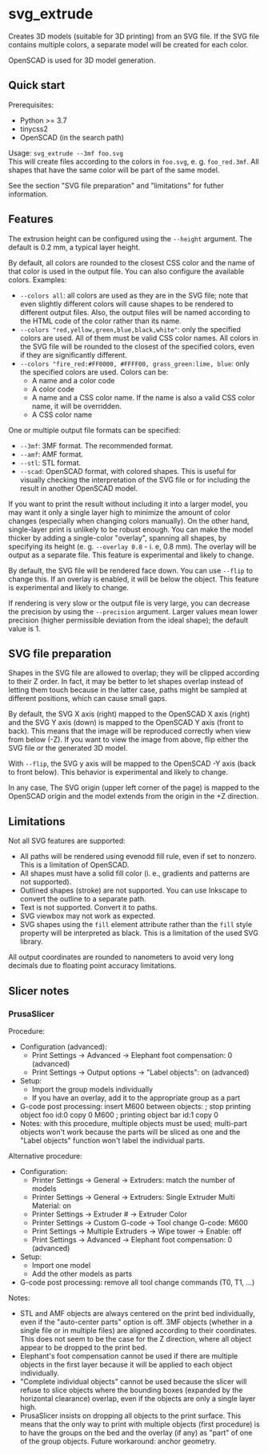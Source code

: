 svg_extrude
===========

Creates 3D models (suitable for 3D printing) from an SVG file. If the SVG file
contains multiple colors, a separate model will be created for each color. 

OpenSCAD is used for 3D model generation.


Quick start
-----------

Prerequisites:
  * Python >= 3.7
  * tinycss2
  * OpenSCAD (in the search path) 

Usage: `svg_extrude --3mf foo.svg`\
This will create files according to the colors in `foo.svg`, e. g.
`foo_red.3mf`. All shapes that have the same color will be part of the same
model.

See the section "SVG file preparation" and "limitations" for futher information.
      

Features
--------

The extrusion height can be configured using the `--height` argument. The
default is 0.2 mm, a typical layer height.

By default, all colors are rounded to the closest CSS color and the name of that
color is used in the output file. You can also configure the available colors.
Examples:
  * `--colors all`: all colors are used as they are in the SVG file; note that
    even slightly different colors will cause shapes to be rendered to different
    output files. Also, the output files will be named according to the HTML
    code of the color rather than its name.
  * `--colors "red,yellow,green,blue,black,white"`: only the specified colors
    are used. All of them must be valid CSS color names. All colors in the SVG
    file will be rounded to the closest of the specified colors, even if they
    are significantly different.
  * `--colors "fire_red:#FF0000, #FFFF00, grass_green:lime, blue`: only the
    specified colors are used. Colors can be:
      * A name and a color code
      * A color code
      * A name and a CSS color name. If the name is also a valid CSS color name,
        it will be overridden.
      * A CSS color name

One or multiple output file formats can be specified:
  * `--3mf`: 3MF format. The recommended format.
  * `--amf`: AMF format.
  * `--stl`: STL format.
  * `--scad`: OpenSCAD format, with colored shapes. This is useful for visually
    checking the interpretation of the SVG file or for including the result in
    another OpenSCAD model.

If you want to print the result without including it into a larger model, you
may want it only a single layer high to minimize the amount of color changes
(especially when changing colors manually). On the other hand, single-layer
print is unlikely to be robust enough. You can make the model thicker by adding
a single-color "overlay", spanning all shapes, by specifying its height (e. g.
`--overlay 0.8` - i. e, 0.8 mm). The overlay will be output as a separate file.
This feature is experimental and likely to change. 

By default, the SVG file will be rendered face down. You can use `--flip` to
change this. If an overlay is enabled, it will be below the object. This feature
is experimental and likely to change.

If rendering is very slow or the output file is very large, you can decrease the
precision by using the `--precision` argument. Larger values mean lower
precision (higher permissible deviation from the ideal shape); the default value
is 1. 


SVG file preparation
--------------------

Shapes in the SVG file are allowed to overlap; they will be clipped according to
their Z order. In fact, it may be better to let shapes overlap instead of
letting them touch because in the latter case, paths might be sampled at
different positions, which can cause small gaps.

By default, the SVG X axis (right) mapped to the OpenSCAD X axis (right) and the
SVG Y axis (down) is mapped to the OpenSCAD Y axis (front to back). This means
that the image will be reproduced correctly when view from below (-Z). If you
want to view the image from above, flip either the SVG file or the generated 3D
model.

With `--flip`, the SVG y axis will be mapped to the OpenSCAD -Y
axis (back to front below). This behavior is experimental and likely to change.

In any case, The SVG origin (upper left corner of the page) is mapped to the
OpenSCAD origin and the model extends from the origin in the +Z direction.


Limitations
-----------

Not all SVG features are supported:
  * All paths will be rendered using evenodd fill rule, even if set to nonzero.
    This is a limitation of OpenSCAD.
  * All shapes must have a solid fill color (i. e., gradients and patterns are
    not supported).
  * Outlined shapes (stroke) are not supported. You can use Inkscape to convert
    the outline to a separate path.
  * Text is not supported. Convert it to paths.
  * SVG viewbox may not work as expected.
  * SVG shapes using the `fill` element attribute rather than the `fill` style
    property will be interpreted as black. This is a limitation of the used SVG
    library.

All output coordinates are rounded to nanometers to avoid very long decimals due
to floating point accuracy limitations.


Slicer notes
------------

### PrusaSlicer

Procedure:
  * Configuration (advanced):
      * Print Settings -> Advanced -> Elephant foot compensation: 0 (advanced)
      * Print Settings -> Output options -> "Label objects": on (advanced)
  * Setup:
      * Import the group models individually
      * If you have an overlay, add it to the appropriate group as a part 
  * G-code post processing: insert M600 between objects:
        ; stop printing object foo id:0 copy 0
        M600
        ; printing object bar id:1 copy 0
  * Notes: with this procedure, multiple objects must be used; multi-part
    objects won't work because the parts will be sliced as one and the "Label
    objects" function won't label the individual parts.
  
Alternative procedure:
  * Configuration:
      * Printer Settings -> General -> Extruders: match the number of models
      * Printer Settings -> General -> Extruders: Single Extruder Multi
        Material: on
      * Printer Settings -> Extruder # -> Extruder Color
      * Printer Settings -> Custom G-code -> Tool change G-code:
            M600
      * Print Settings -> Multiple Extruders -> Wipe tower -> Enable: off
      * Print Settings -> Advanced -> Elephant foot compensation: 0 (advanced)
  * Setup:
      * Import one model
      * Add the other models as parts
  * G-code post processing: remove all tool change commands (T0, T1, ...)

Notes:
  * STL and AMF objects are always centered on the print bed individually, even
    if the "auto-center parts" option is off. 3MF objects (whether in a single
    file or in multiple files) are aligned according to their coordinates. This
    does not seem to be the case for the Z direction, where all object appear to
    be dropped to the print bed.
  * Elephant's foot compensation cannot be used if there are multiple objects in
    the first layer because it will be applied to each object individually.
  * "Complete individual objects" cannot be used because the slicer will refuse
    to slice objects where the bounding boxes (expanded by the horizontal
    clearance) overlap, even if the objects are only a single layer high.
  * PrusaSlicer insists on dropping all objects to the print surface. This means
    that the only way to print with multiple objects (first procedure) is to
    have the groups on the bed and the overlay (if any) as "part" of one of the
    group objects. Future workaround: anchor geometry.
